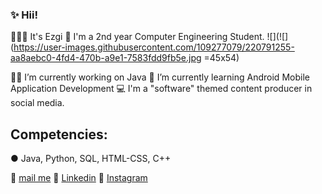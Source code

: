 ###  ✨ Hii!



 🙋🏻‍♀️ It's Ezgi 
 💜 I'm a 2nd year Computer Engineering Student. 
 ![](![](https://user-images.githubusercontent.com/109277079/220791255-aa8aebc0-4fd4-470b-a9e1-7583fdd9fb5e.jpg =45x54)


 💅🏻 I’m currently working on Java 
 🍓 I’m currently learning Android Mobile Application Development
 💻 I'm a "software" themed content producer in social media.
 
 
 ## Competencies:
 ● Java, Python, SQL, HTML-CSS, C++ 

 
 📩 [mail me](karahanezgi64@gmail.com)
 💎 [Linkedin](https://www.linkedin.com/in/ezgikrhnn/)
 📸 [Instagram](https://www.instagram.com/codewbnezgirl/)
 
 

 


